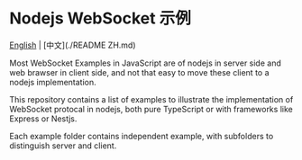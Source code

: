 # Nodejs WebSocket 示例

[English](./README.md) | [中文](./README ZH.md)

Most WebSocket Examples in JavaScript are of nodejs in server side and web brawser in client side, and not that easy to move these client to a nodejs implementation.

This repository contains a list of examples to illustrate the implementation of WebSocket protocal in nodejs, both pure TypeScript or with frameworks like Express or Nestjs.

Each example folder contains independent example, with subfolders to distinguish server and client.
